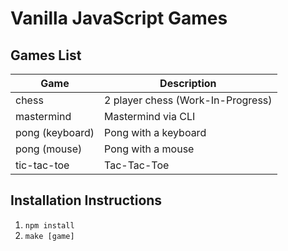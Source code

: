 # Vanilla JavaScript Games

## Games List

| __Game__             | __Description__
| --------             | ---------------
| chess                | 2 player chess (Work-In-Progress)
| mastermind           | Mastermind via CLI
| pong (keyboard)      | Pong with a keyboard
| pong (mouse)         | Pong with a mouse
| tic-tac-toe          | Tac-Tac-Toe

## Installation Instructions

1. `npm install`
1. `make [game]`
